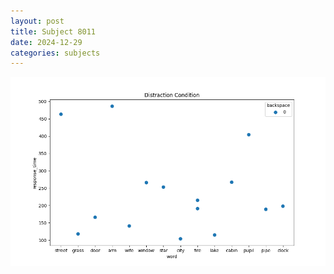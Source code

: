 ```yaml
---
layout: post
title: Subject 8011
date: 2024-12-29
categories: subjects
---
```


![](data/8011/run-18/8011_rt_acc_fuzzy_delay.png)
